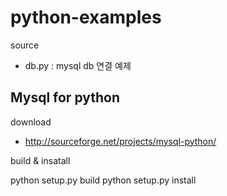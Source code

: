 python-examples
===============

source
- db.py : mysql db 연결 예제

Mysql for python
----------------

download
- http://sourceforge.net/projects/mysql-python/

build & insatall

python setup.py build
python setup.py install

